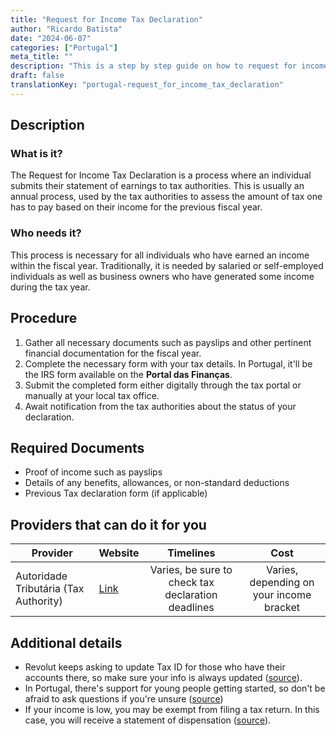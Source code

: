 ```yaml
---
title: "Request for Income Tax Declaration"
author: "Ricardo Batista"
date: "2024-06-07"
categories: ["Portugal"]
meta_title: ""
description: "This is a step by step guide on how to request for income tax declaration."
draft: false
translationKey: "portugal-request_for_income_tax_declaration"
---
```


## Description
### What is it?
The Request for Income Tax Declaration is a process where an individual submits their statement of earnings to tax authorities. This is usually an annual process, used by the tax authorities to assess the amount of tax one has to pay based on their income for the previous fiscal year.

### Who needs it?
This process is necessary for all individuals who have earned an income within the fiscal year. Traditionally, it is needed by salaried or self-employed individuals as well as business owners who have generated some income during the tax year.

## Procedure
1. Gather all necessary documents such as payslips and other pertinent financial documentation for the fiscal year. 
2. Complete the necessary form with your tax details. In Portugal, it'll be the IRS form available on the **Portal das Finanças**. 
3. Submit the completed form either digitally through the tax portal or manually at your local tax office. 
4. Await notification from the tax authorities about the status of your declaration. 

## Required Documents 
- Proof of income such as payslips
- Details of any benefits, allowances, or non-standard deductions 
- Previous Tax declaration form (if applicable)

## Providers that can do it for you

| Provider        |     Website     |     Timelines    |       Cost      |
| --------------- | --------------- |  :-------------: | :-------------: |
| Autoridade Tributária (Tax Authority) |  [Link](https://www.portaldasfinancas.gov.pt/)       |      Varies, be sure to check tax declaration deadlines | Varies, depending on your income bracket |

## Additional details
- Revolut keeps asking to update Tax ID for those who have their accounts there, so make sure your info is always updated ([source](https://www.reddit.com/r/Revolut/comments/1bgxhzc/revolut_keeps_asking_to_update_tax_id_for_a/)).
- In Portugal, there's support for young people getting started, so don't be afraid to ask questions if you're unsure ([source](https://www.reddit.com/r/literaciafinanceira/comments/12ae727/esclarecimento_de_d%C3%BAvidas_acerca_do_irs_jovem/))
- If your income is low, you may be exempt from filing a tax return. In this case, you will receive a statement of dispensation ([source](https://www.reddit.com/r/literaciafinanceira/comments/14m51o9/certid%C3%A3o_de_dispensa_de_entrega_de_irs/)).